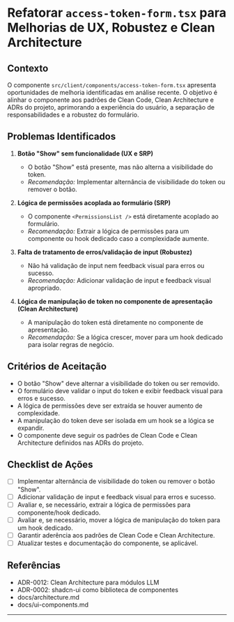 # Refatorar `access-token-form.tsx` para Melhorias de UX, Robustez e Clean Architecture

## Contexto

O componente `src/client/components/access-token-form.tsx` apresenta oportunidades de melhoria identificadas em análise recente. O objetivo é alinhar o componente aos padrões de Clean Code, Clean Architecture e ADRs do projeto, aprimorando a experiência do usuário, a separação de responsabilidades e a robustez do formulário.

## Problemas Identificados

1. **Botão "Show" sem funcionalidade (UX e SRP)**
   - O botão "Show" está presente, mas não alterna a visibilidade do token.
   - *Recomendação:* Implementar alternância de visibilidade do token ou remover o botão.

2. **Lógica de permissões acoplada ao formulário (SRP)**
   - O componente `<PermissionsList />` está diretamente acoplado ao formulário.
   - *Recomendação:* Extrair a lógica de permissões para um componente ou hook dedicado caso a complexidade aumente.

3. **Falta de tratamento de erros/validação de input (Robustez)**
   - Não há validação de input nem feedback visual para erros ou sucesso.
   - *Recomendação:* Adicionar validação de input e feedback visual apropriado.

4. **Lógica de manipulação de token no componente de apresentação (Clean Architecture)**
   - A manipulação do token está diretamente no componente de apresentação.
   - *Recomendação:* Se a lógica crescer, mover para um hook dedicado para isolar regras de negócio.

## Critérios de Aceitação

- O botão "Show" deve alternar a visibilidade do token ou ser removido.
- O formulário deve validar o input do token e exibir feedback visual para erros e sucesso.
- A lógica de permissões deve ser extraída se houver aumento de complexidade.
- A manipulação do token deve ser isolada em um hook se a lógica se expandir.
- O componente deve seguir os padrões de Clean Code e Clean Architecture definidos nas ADRs do projeto.

## Checklist de Ações

- [ ] Implementar alternância de visibilidade do token ou remover o botão "Show".
- [ ] Adicionar validação de input e feedback visual para erros e sucesso.
- [ ] Avaliar e, se necessário, extrair a lógica de permissões para componente/hook dedicado.
- [ ] Avaliar e, se necessário, mover a lógica de manipulação do token para um hook dedicado.
- [ ] Garantir aderência aos padrões de Clean Code e Clean Architecture.
- [ ] Atualizar testes e documentação do componente, se aplicável.

## Referências

- ADR-0012: Clean Architecture para módulos LLM
- ADR-0002: shadcn-ui como biblioteca de componentes
- docs/architecture.md
- docs/ui-components.md

---